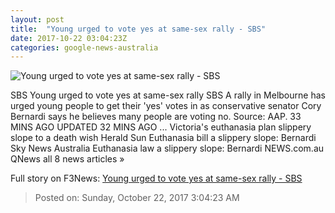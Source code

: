 ```yaml
---
layout: post
title:  "Young urged to vote yes at same-sex rally - SBS"
date: 2017-10-22 03:04:23Z
categories: google-news-australia
---
```


![Young urged to vote yes at same-sex rally - SBS](http://www.sbs.com.au/news/sites/sbs.com.au.news/files/images/g/a/Gay_4-3_12871143_1788007_20171022131048935dd937-91b2-4994-9988-1a59eb7d475c.jpg_sd_800x600.jpg)

SBS Young urged to vote yes at same-sex rally SBS A rally in Melbourne has urged young people to get their 'yes' votes in as conservative senator Cory Bernardi says he believes many people are voting no. Source: AAP. 33 MINS AGO UPDATED 32 MINS AGO ... Victoria's euthanasia plan slippery slope to a death wish Herald Sun Euthanasia bill a slippery slope: Bernardi Sky News Australia Euthanasia law a slippery slope: Bernardi NEWS.com.au QNews all 8 news articles »


Full story on F3News: [Young urged to vote yes at same-sex rally - SBS](http://www.f3nws.com/n/zafZCJ)

> Posted on: Sunday, October 22, 2017 3:04:23 AM
